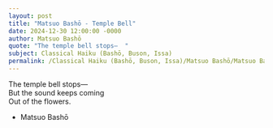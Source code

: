 ```yaml
---
layout: post
title: "Matsuo Bashō - Temple Bell"
date: 2024-12-30 12:00:00 -0000
author: Matsuo Bashō
quote: "The temple bell stops—  "
subject: Classical Haiku (Bashō, Buson, Issa)
permalink: /Classical Haiku (Bashō, Buson, Issa)/Matsuo Bashō/Matsuo Bashō - Temple Bell
---
```


The temple bell stops—  
But the sound keeps coming  
Out of the flowers.

- Matsuo Bashō
